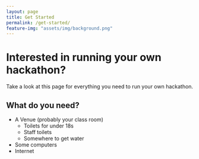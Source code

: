 ```yaml
---
layout: page
title: Get Started
permalink: /get-started/
feature-img: "assets/img/background.png"
---
```

# Interested in running your own hackathon?

Take a look at this page for everything you need to run your own hackathon.

## What do you need?

- A Venue (probably your class room)
    - Toilets for under 18s
    - Staff toilets
    - Somewhere to get water
- Some computers
- Internet
